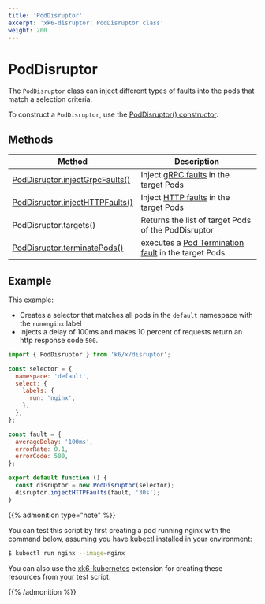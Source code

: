 ```yaml
---
title: 'PodDisruptor'
excerpt: 'xk6-disruptor: PodDisruptor class'
weight: 200
---
```


# PodDisruptor

The `PodDisruptor` class can inject different types of faults into the pods that match a selection criteria.

To construct a `PodDisruptor`, use the [PodDisruptor() constructor](https://grafana.com/docs/k6/<K6_VERSION>/javascript-api/xk6-disruptor/poddisruptor/constructor).

## Methods

| Method                                                                                                                                 | Description                                                                                                                                         |
| -------------------------------------------------------------------------------------------------------------------------------------- | --------------------------------------------------------------------------------------------------------------------------------------------------- |
| [PodDisruptor.injectGrpcFaults()](https://grafana.com/docs/k6/<K6_VERSION>/javascript-api/xk6-disruptor/poddisruptor/injectgrpcfaults) | Inject [gRPC faults](https://grafana.com/docs/k6/<K6_VERSION>/javascript-api/xk6-disruptor/faults/grpc) in the target Pods                          |
| [PodDisruptor.injectHTTPFaults()](https://grafana.com/docs/k6/<K6_VERSION>/javascript-api/xk6-disruptor/poddisruptor/injecthttpfaults) | Inject [HTTP faults](https://grafana.com/docs/k6/<K6_VERSION>/javascript-api/xk6-disruptor/faults/http) in the target Pods                          |
| PodDisruptor.targets()                                                                                                                 | Returns the list of target Pods of the PodDisruptor                                                                                                 |
| [PodDisruptor.terminatePods()](https://grafana.com/docs/k6/<K6_VERSION>/javascript-api/xk6-disruptor/poddisruptor/terminate-pods)      | executes a [Pod Termination fault](https://grafana.com/docs/k6/<K6_VERSION>/javascript-api/xk6-disruptor/faults/pod-termination) in the target Pods |

## Example

This example:

- Creates a selector that matches all pods in the `default` namespace with the `run=nginx` label
- Injects a delay of 100ms and makes 10 percent of requests return an http response code `500`.

```javascript
import { PodDisruptor } from 'k6/x/disruptor';

const selector = {
  namespace: 'default',
  select: {
    labels: {
      run: 'nginx',
    },
  },
};

const fault = {
  averageDelay: '100ms',
  errorRate: 0.1,
  errorCode: 500,
};

export default function () {
  const disruptor = new PodDisruptor(selector);
  disruptor.injectHTTPFaults(fault, '30s');
}
```

{{% admonition type="note" %}}

You can test this script by first creating a pod running nginx with the command below, assuming you have [kubectl](https://kubernetes.io/docs/tasks/tools/#kubectl) installed in your environment:

```bash
$ kubectl run nginx --image=nginx
```

You can also use the [xk6-kubernetes](https://github.com/grafana/xk6-kubernetes) extension for creating these resources from your test script.

{{% /admonition %}}
